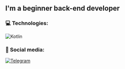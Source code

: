 ## I'm a beginner back-end developer

### 💻 Technologies:
![Kotlin](https://img.shields.io/badge/-Kotlin-black?style=for-the-badge&logo=Kotlin&logoColor)

### 🤝 Social media:
[![Telegram](https://img.shields.io/badge/-Telegram-black?style=for-the-badge&logo=telegram&logoColor=blue)](https://t.me/yaa1ina)

<!--
**A1inka/a1inka** is a ✨ _special_ ✨ repository because its `README.md` (this file) appears on your GitHub profile.
I'm a beginner back-end developer. I'm skilled in a variety of technologies, including Kotlin, Java and Python. 
💥 I can write clean code that is easy to understand, which is very important when reading the code and making changes to it by other developers.
🤔 Problem-solving is one of my strengths, and I enjoy tackling challenging coding issues and finding elegant solutions to complex problems.
🌟 Collaboration is key to my approach, and I thrive in team environments where I can learn from my peers and contribute to a shared vision.
📫 If you are interested in working with me or just want to talk about front-end development, write to me:
-->
